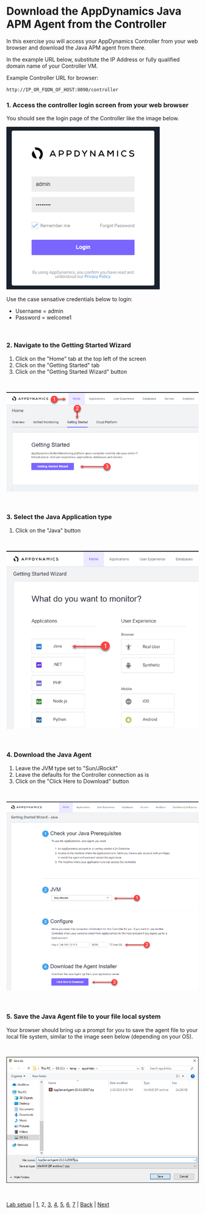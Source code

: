 # Download the AppDynamics Java APM Agent from the Controller

In this exercise you will access your AppDynamics Controller from your web browser and download the Java APM agent from there.  

In the example URL below, substitute the IP Address or fully qualified domain name of your Controller VM. 

Example Controller URL for browser:

```
http://IP_OR_FQDN_OF_HOST:8090/controller
```

### **1.** Access the controller login screen from your web browser
You should see the login page of the Controller like the image below.

![Controller Login Screen](./assets/images/02-controller-login.png)

Use the case sensative credentials below to login:

- Username = admin 
- Password = welcome1

<br>

### **2.** Navigate to the Getting Started Wizard

1. Click on the "Home" tab at the top left of the screen
2. Click on the "Getting Started" tab
3. Click on the "Getting Started Wizard" button

<br>

![Download Wizard 1](./assets/images/02-download-wizard-01.png)

<br>

### **3.** Select the Java Application type

1. Click on the "Java" button

<br>

![Download Wizard 2](./assets/images/02-download-wizard-02.png)

<br>

### **4.** Download the Java Agent

1. Leave the JVM type set to "Sun/JRockit"
2. Leave the defaults for the Controller connection as is
3. Click on the "Click Here to Download" button

<br>

![Download Wizard 3](./assets/images/02-download-wizard-03.png)

<br>

### **5.** Save the Java Agent file to your file local system

Your browser should bring up a prompt for you to save the agent file to your local file system, similar to the image seen below (depending on your OS).

<br>

![Download Wizard 4](./assets/images/02-download-wizard-04.png)

<br>

[Lab setup](../appd-vm-setup-101/1.md) | [1](1.md), 2, [3](3.md), [4](4.md), [5](5.md), [6](6.md), [7](7.md) | [Back](1.md) | [Next](3.md)
